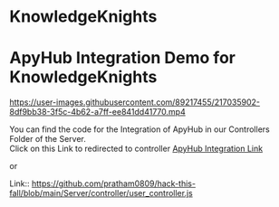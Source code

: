 # KnowledgeKnights

# ApyHub Integration Demo for KnowledgeKnights



https://user-images.githubusercontent.com/89217455/217035902-8df9bb38-3f5c-4b62-a7ff-ee841dd41770.mp4


You can find the code for the Integration of ApyHub in our Controllers Folder of the Server.  
Click on this Link to redirected to controller
[ApyHub Integration Link](https://github.com/pratham0809/hack-this-fall/blob/main/Server/controller/user_controller.js)

or

Link:: https://github.com/pratham0809/hack-this-fall/blob/main/Server/controller/user_controller.js


